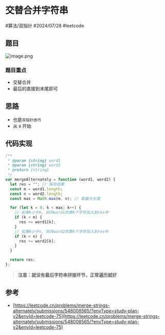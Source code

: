 
# 交替合并字符串


#算法/双指针  #2024/07/28 #leetcode 

## 题目

![image.png](https://832-1310531898.cos.ap-beijing.myqcloud.com/d4ea1f26f2d3ac5e04cf57f5500ed2e4.png)

### 题目重点

- 交替合并
- 最后的直接到末尾即可

## 思路

- 也是`双指针技巧`
- 从 `0` 开始

## 代码实现

```javascript
/**
 * @param {string} word1
 * @param {string} word2
 * @return {string}
 */
var mergeAlternately = function (word1, word2) {
  let res = ""; // 保存结果
  const m = word1.length;
  const n = word2.length;
  const max = Math.max(m, n); // 取最大长度

  for (let k = 0; k < max; k++) {
    // 如果k小于m, 则将word1的第k个字符加入到res中
    if (k < m) {
      res += word1[k];
    }
    // 如果k小于n, 则将word2的第k个字符加入到res中
    if (k < n) {
      res += word2[k];
    }
  }

  return res;
};

```

> **注意：就没有最后字符串拼接环节，正常遍历就好**

## 参考

- [https://leetcode.cn/problems/merge-strings-alternately/submissions/548008565/?envType=study-plan-v2&envId=leetcode-75](https://leetcode.cn/problems/merge-strings-alternately/submissions/548008565/?envType=study-plan-v2&envId=leetcode-75)

